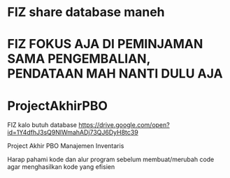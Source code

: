 # FIZ share database maneh
# FIZ FOKUS AJA DI PEMINJAMAN SAMA PENGEMBALIAN, PENDATAAN MAH NANTI DULU AJA
# ProjectAkhirPBO

FIZ kalo butuh database 
https://drive.google.com/open?id=1Y4dfhJ3sQ9NlWmahADj73QJ6DyH8tc39


Project Akhir PBO Manajemen Inventaris

Harap pahami kode dan alur program sebelum membuat/merubah code agar menghasilkan kode yang efisien


